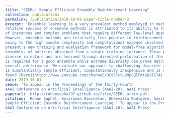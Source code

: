 ```yaml
---
title: "SEERL: Sample Efficient Ensemble Reinforcement Learning"
collection: publications
permalink: /publication/2010-10-01-paper-title-number-2
excerpt: 'Ensemble learning is a very prevalent method employed in machine learning. The
relative success of ensemble methods is attributed to its ability to tackle a wide range
of instances and complex problems that require different low-level approaches.
However, ensemble methods are relatively less popular in reinforcement learning
owing to the high sample complexity and computational expense involved. We
present a new training and evaluation framework for model-free algorithms that use
ensembles of policies obtained from a single training instance. These policies are
diverse in nature and are learned through directed perturbation of the model parameters at regular intervals. We show that learning an adequately diverse set of policies
is required for a good ensemble while extreme diversity can prove detrimental to
overall performance. We evaluate our approach to challenging discrete and continuous control tasks and also discuss various ensembling strategies. Our framework
is substantially sample efficient, computationally inexpensive and is seen to outperform state of the art(SOTA) scores in Atari 2600 and Mujoco. Video results can be
found [here](https://www.youtube.com/channel/UC95Kctu9Mp8BlFmtGD2TGTA)'
date: 2019-10-01
venue: 'To appear in the Proceedings of the Thirty-Fourth
AAAI Conference on Artificial Intelligence (AAAI-20). AAAI Press'
paperurl: 'http://rohansaphal97.github.io/files/SEERL_arxiv.pdf'
citation: 'Rohan Saphal, Balaraman Ravindran, Dheevatsa Mudigere, Sasikant Avancha, and Bharat Kaul. "SEERL:
Sample Efficient Ensemble Reinforcement Learning." To appear in the Proceedings of the Thirty-Fourth
AAAI Conference on Artificial Intelligence (AAAI-20). AAAI Press'
---
```

